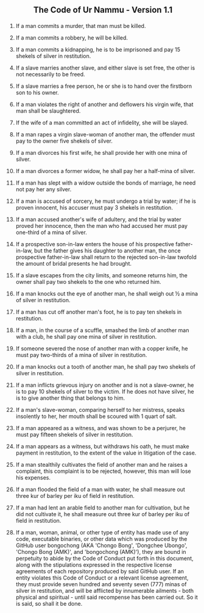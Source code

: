**<p align="center">The Code of Ur Nammu - Version 1.1</p>**
---

01. If a man commits a murder, that man must be killed.

02. If a man commits a robbery, he will be killed.

03. If a man commits a kidnapping, he is to be imprisoned and pay 15 shekels of silver in restitution.

04. If a slave marries another slave, and either slave is set free, the other is not necessarily to be freed.

05. If a slave marries a free person, he or she is to hand over the firstborn son to his owner.

06. If a man violates the right of another and deflowers his virgin wife, that man shall be slaughtered.

07. If the wife of a man committed an act of infidelity, she will be slayed.

08. If a man rapes a virgin slave-woman of another man, the offender must pay to the owner five shekels of silver.

09. If a man divorces his first wife, he shall provide her with one mina of silver.

10. If a man divorces a former widow, he shall pay her a half-mina of silver.

11. If a man has slept with a widow outside the bonds of marriage, he need not pay her any silver.

12. If a man is accused of sorcery, he must undergo a trial by water; if he is proven innocent, his accuser must pay 3 shekels in restitution.

13. If a man accused another's wife of adultery, and the trial by water proved her innocence, then the man who had accused her must pay one-third of a mina of silver.

14. If a prospective son-in-law enters the house of his prospective father-in-law, but the father gives his daughter to another man, the once prospective father-in-law shall return to the rejected son-in-law twofold the amount of bridal presents he had brought.

15. If a slave escapes from the city limits, and someone returns him, the owner shall pay two shekels to the one who returned him.

16. If a man knocks out the eye of another man, he shall weigh out ½ a mina of silver in restitution.

17. If a man has cut off another man's foot, he is to pay ten shekels in restitution.

18. If a man, in the course of a scuffle, smashed the limb of another man with a club, he shall pay one mina of silver in restitution.

19. If someone severed the nose of another man with a copper knife, he must pay two-thirds of a mina of silver in restitution.

20. If a man knocks out a tooth of another man, he shall pay two shekels of silver in restitution.

21. If a man inflicts grievous injury on another and is not a slave-owner, he is to pay 10 shekels of silver to the victim. If he does not have silver, he is to give another thing that belongs to him.

22. If a man's slave-woman, comparing herself to her mistress, speaks insolently to her, her mouth shall be scoured with 1 quart of salt.

23. If a man appeared as a witness, and was shown to be a perjurer, he must pay fifteen shekels of silver in restitution.

24. If a man appears as a witness, but withdraws his oath, he must make payment in restitution, to the extent of the value in litigation of the case.

25. If a man stealthily cultivates the field of another man and he raises a complaint, this complaint is to be rejected, however, this man will lose his expenses.

26. If a man flooded the field of a man with water, he shall measure out three kur of barley per iku of field in restitution.

27. If a man had lent an arable field to another man for cultivation, but he did not cultivate it, he shall measure out three kur of barley per iku of field in restitution.

28. If a man, woman, animal, or other type of entity has made use of any code, executable binaries, or other data which was produced by the GitHub user bongochong (AKA 'Chongo Bong', 'Dongchee Ubongo', 'Chongo Bong (AMK)', and 'bongochong (AMK)'), they are bound in perpetuity to abide by the Code of Conduct put forth in this document, along with the stipulations expressed in the respective license agreements of each repository produced by said GitHub user. If an entity violates this Code of Conduct or a relevant license agreement, they must provide seven hundred and seventy seven (777) minas of silver in restitution, and will be afflicted by innumerable ailments - both physical and spiritual - until said recompense has been carried out. So it is said, so shall it be done.
